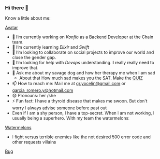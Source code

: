 ### Hi there 👋

Know a little about me:

[Avatar](https://drive.google.com/file/d/1L-Y1mPl1Pojd9bpRCpVgqhyah9yTxeBH/view?usp=sharing)

- 🔭 I’m currently working on *Konfio* as a Backend Developer at the Chain team.
- 🌱 I’m currently learning *Elixir* and *Swift*
- 👯 I’m looking to collaborate on social projects to improve our world and close the gender gap.
- 🤔 I’m looking for help with *Devops* understanding. I really really need to improve that.
- 💬 Ask me about my savage dog and how her therapy me when I am sad
    - About that How much sad makes you the SAT. Make the [QUIZ](chain.inc/quiz)
- 📫 How to reach me: Mail me at gr.yocelin@gmail.com or garcia_romero.y@hotmail.com
- 😄 Pronouns: her /she 
- ⚡ Fun fact: I have a thyroid disease that makes me swoon. But don't worry I always advise someone before past out
- Even if I am a shy person, I have a top-secret. When I am not working, I usually being a superhero.
With my team the watermelons:

[Watermelons](https://drive.google.com/file/d/1vYsl9T8Xfn7Y1P89U1JpvWZ86zaHM5Fw/view?usp=sharing)

- I fight versus terrible enemies like the not desired 500 error code and other requests villains

[Bug](https://drive.google.com/file/d/1bi4poYdq5TqJWwuo2bmJKauM2_BBQEFd/view?usp=sharing)



